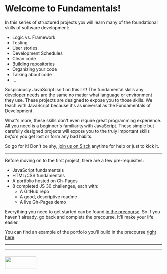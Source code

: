 # Welcome to Fundamentals!

In this series of structured projects you will learn many of the foundational skills of software development:
* Logic vs. Framework
* Testing
* User stories
* Development Schedules
* Clean code
* Building repositories
* Organizing your code
* Talking about code 
* ...

Suspiciously JavaScript isn't on this list!  The fundamental skills any developer needs are the same no matter what language or environment they use.  These projects are designed to expose you to those skills.  We teach with JavaScript because it's as universal as the Fundamentals of Development. 

What's more, these skills don't even require great programming experience.  All you need is a beginner's familiarity with JavaScript.  These simple but carefully designed projects will expose you to the truly important skills _before_ you get lost or form any bad habits. 

So go for it!  Don't be shy, [join us on Slack](https://join.slack.com/t/elewa-academy/shared_invite/enQtMjk4OTA3OTM1NjIwLTA2ZmQ0NDVhNjQxZWM2NjNhNmMyNmVhZGNhZmJmZTY1OWQ4Nzc0ZTkzZGE3NjdiYTYwYThlNzI3YTg2NGM5MGM) anytime for help or just to kick it.

___

Before moving on to the first project, there are a few pre-requisites:
* JavaScript fundamentals
* HTML/CSS fundamentals
* A portfolio hosted on Gh-Pages
* 8 completed JS 30 challenges, each with:
  * A GitHub repo
  * A good, descriptive readme
  * A live Gh-Pages demo 

Everything you need to get started can be found [in the precourse](https://elewa-academy.github.io/April-Precourse).  So if you haven't already, go back and complete the precourse.  It'll make your life easier.

You can find an example of the portfolio you'll build in the precourse [right here](https://elewa-student.github.io).

___
___
### <a href="http://elewa.education/blog" target="_blank"><img src="https://user-images.githubusercontent.com/18554853/34921062-506450ae-f97d-11e7-875f-6feeb26ad72d.png" width="100" height="40"/></a>